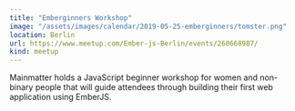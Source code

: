 ```yaml
---
title: "Emberginners Workshop"
image: "/assets/images/calendar/2019-05-25-emberginners/tomster.png"
location: Berlin
url: https://www.meetup.com/Ember-js-Berlin/events/260668987/
kind: meetup
---
```


Mainmatter holds a JavaScript beginner workshop for women and non-binary people
that will guide attendees through building their first web application using
EmberJS.
